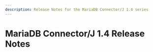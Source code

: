 ```yaml
---
description: Release Notes for the MariaDB Connector/J 1.4 series
---
```


# MariaDB Connector/J 1.4 Release Notes

